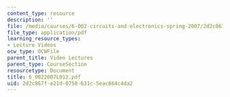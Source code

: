 ```yaml
---
content_type: resource
description: ''
file: /media/courses/6-002-circuits-and-electronics-spring-2007/2d2c867fe21d0750631c5eac664c4da2_6_0022007L012.pdf
file_type: application/pdf
learning_resource_types:
- Lecture Videos
ocw_type: OCWFile
parent_title: Video Lectures
parent_type: CourseSection
resourcetype: Document
title: 6_0022007L012.pdf
uid: 2d2c867f-e21d-0750-631c-5eac664c4da2
---
```

